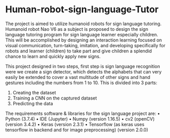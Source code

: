# Human-robot-sign-language-Tutor

 The project is aimed to utilize humanoid robots for sign language tutoring. Humanoid robot Nao V6 as a subject is proposed to design the sign language tutoring program for sign language learner especially children. This will be accomplished by designing an interaction learning focused on visual communication, turn-taking, imitation, and developing specifically for robots and learner (children) to take part and give children a splendid chance to learn and quickly apply new signs. 


This project designed in two steps, first step is sign language recognition were we create a sign detector, which detects the alphabets that can very easily be extended to cover a vast multitude of other signs and hand gestures including the numbers from 1 to 10.
This is divided into 3 parts:
1.	Creating the dataset
2.	Training a CNN on the captured dataset
3.	Predicting the data

The requirements software & libraries for the sign language project are:
•	Python (3.7.4)
•	IDE (Jupyter)
•	Numpy (version 1.16.5)
•	cv2 (openCV) (version 3.4.2)
•	Keras (version 2.3.1)
•	Tensorflow (as keras uses tensorflow in backend and for image preprocessing) (version 2.0.0)
